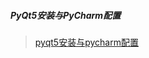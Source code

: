 ##### PyQt5安装与PyCharm配置

> [pyqt5安装与pycharm配置](https://blog.csdn.net/stormdony/article/details/80400032)
>
>